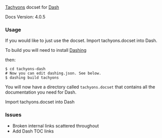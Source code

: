 [Tachyons](http://tachyons.io) docset for [Dash](https://kapeli.com/dash)

Docs Version: 4.0.5

### Usage

If you would like to just use the docset. Import tachyons.docset into Dash.

To build you will need to install [Dashing](https://github.com/technosophos/dashing)

then:
```
$ cd tachyons-dash
# Now you can edit dashing.json. See below.
$ dashing build tachyons
```

You will now have a directory called `tachyons.docset` that contains all
the documentation you need for Dash.

Import tachyons.docset into Dash

### Issues

 - Broken internal links scattered throughout
 - Add Dash TOC links
